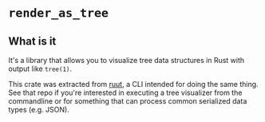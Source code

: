 # `render_as_tree`

## What is it

It's a library that allows you to visualize tree data structures in Rust with
output like `tree(1)`.

This crate was extracted from [ruut][ruut], a CLI intended for doing the same
thing. See that repo if you're interested in executing a tree visualizer from
the commandline or for something that can process common serialized data types
(e.g. JSON).

[ruut]: https://github.com/hibachrach/ruut
